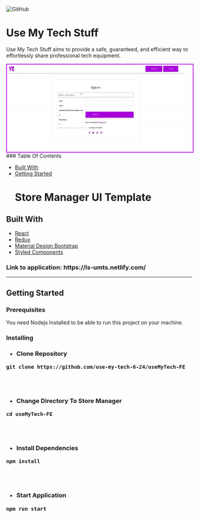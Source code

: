 ![GitHub](https://img.shields.io/github/license/mashape/apistatus.svg)

# Use My Tech Stuff

Use My Tech Stuff aims to provide a safe, guaranteed, and efficient way to effortlessly share professional tech equipment.
<br>

<div style="border: 2px solid #c015e9; width: 100%;">
<img src="./src/assets/img/app.gif"  />
</div>
### Table Of Contents

- <a href="#built-with">Built With</a>
- <a href="#getting-started">Getting Started</a>
  <br>
  <h1>Store Manager UI Template</h1>

## Built With

<ul>
<li><a href="https://reactjs.org">React</a></li>
<li><a href="https://redux.js.org/">Redux</a></li>
<li><a href="https://mdbootstrap.com">Material Design Bootstrap</a></li>
<li><a href="styled-components.com/">Styled Components</a></li>
</ul>

<h3>Link to application: https://ls-umts.netlify.com/</h3>
<hr>

## Getting Started

<h3>Prerequisites</h3>
You need Nodejs Installed to be able to run this project on your machine.

<h3>Installing<h3>
<ul><li>Clone Repository</li></ul>
<pre><code>git clone https://github.com/use-my-tech-6-24/useMyTech-FE</code> </pre>
<br>
<br>

<ul><li>Change Directory To Store Manager</li></ul>
<pre><code>cd useMyTech-FE</code></pre>
<br>
<br>

<ul><li>Install Dependencies</li></ul>
<pre><code>npm install</code></pre>
<br>
<br>

<ul><li>Start Application</li></ul>
<pre><code>npm run start</code></pre>
<br>
<br>
